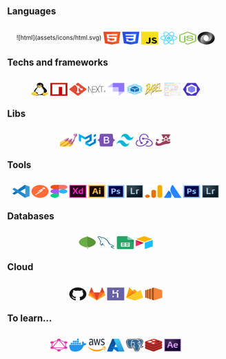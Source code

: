 ## Languages
<div style="display:inline_block;" align="center"><br>
![html](assets/icons/html.svg)
  <img align="center" alt="html" height="30" width="40" src="./assets/icons/html.svg">
  <img align="center" height="30" width="40" src="./assets/icons/css.svg">
  <img align="center" height="30" width="40" src="./assets/icons/javascript.svg">
  <img align="center" height="30" width="40" src="./assets/icons/react.svg">
  <img align="center" height="30" width="40" src="./assets/icons/nodejs.svg"> 
  <img align="center" height="30" width="40" src="./assets/icons/json.svg" />
</div>

## Techs and frameworks
<div style="display:inline_block" align="center"><br>
  <img align="center" alt="linux" height="30" width="40" src="./assets/icons/linux.svg">
  <img align="center" height="30" width="40" src="./assets/icons/npm.svg">
  <img align="center" height="30" width="40" src="./assets/icons/git.svg">
  <img align="center" height="30" width="40" src="./assets/icons/nextjs.svg">
  <img align="center" height="30" width="40" src="./assets/icons/strapi.svg"> 
  <img align="center" height="30" width="40" src="./assets/icons/webpack.svg"> 
  <img align="center" height="30" width="40" src="./assets/icons/babel.svg" />
  <img align="center" height="30" width="40" src="./assets/icons/prettier.svg"> 
  <img align="center" height="30" width="40" src="./assets/icons/eslint.svg" />
</div>

## Libs
<div style="display:inline_block" align="center"><br>
  <img align="center" alt="styled-components" height="30" width="40" src="./assets/icons/styled-components.svg">
  <img align="center" height="30" width="40" src="./assets/icons/mui.svg">
  <img align="center" height="30" width="40" src="./assets/icons/bootstrap.svg">
  <img align="center" height="30" width="40" src="./assets/icons/tailwind.svg">
  <img align="center" height="30" width="40" src="./assets/icons/redux.svg"> 
  <img align="center" height="30" width="40" src="./assets/icons/jest.svg" />
</div>

## Tools
<div style="display:inline_block" align="center"><br>
  <img align="center" alt="vscode" height="30" width="40" src="./assets/icons/vscode.svg">
  <img align="center" height="30" width="40" src="./assets/icons/postman.svg">
  <img align="center" height="30" width="40" src="./assets/icons/figma.svg">
  <img align="center" height="30" width="40" src="./assets/icons/xd.svg">
  <img align="center" height="30" width="40" src="./assets/icons/illustrator.svg"> 
  <img align="center" height="30" width="40" src="./assets/icons/photoshop.svg" />
  <img align="center" height="30" width="40" src="./assets/icons/lightroom.svg" />
  <img align="center" height="30" width="40" src="./assets/icons/analytics.svg">
  <img align="center" height="30" width="40" src="./assets/icons/atlassian.svg"> 
  <img align="center" height="30" width="40" src="./assets/icons/photoshop.svg" />
  <img align="center" height="30" width="40" src="./assets/icons/lightroom.svg" />
</div>

## Databases
<div style="display:inline_block" align="center"><br>
  <img align="center" alt="mongodb" height="30" width="40" src="./assets/icons/mongodb.svg">
  <img align="center" height="30" width="40" src="./assets/icons/mysql.svg">
  <img align="center" height="30" width="40" src="./assets/icons/sheets.svg">
  <img align="center" height="30" width="40" src="./assets/icons/airtable.svg">
</div>

## Cloud
<div style="display:inline_block" align="center"><br>
  <img align="center" alt="github" height="30" width="40" src="./assets/icons/github.svg">
  <img align="center" height="30" width="40" src="./assets/icons/gitlab.svg">
  <img align="center" alt="github" height="30" width="40" src="./assets/icons/heroku.svg">
  <img align="center" height="30" width="40" src="./assets/icons/firebase.svg">
  <img align="center" height="30" width="40" src="./assets/icons/ec2.svg">
</div>

## To learn...
<div style="display:inline_block" align="center"><br>
  <img align="center" alt="graphql" height="30" width="40" src="./assets/icons/graphql.svg">
  <img align="center" height="30" width="40" src="./assets/icons/docker.svg">
  <img align="center" alt="github" height="30" width="40" src="./assets/icons/aws.svg">
  <img align="center" alt="github" height="30" width="40" src="./assets/icons/azure.svg">
  <img align="center" height="30" width="40" src="./assets/icons/postgressql.svg">
  <img align="center" height="30" width="40" src="./assets/icons/redis.svg">
  <img align="center" height="30" width="40" src="./assets/icons/aftereffects.svg">
</div>
